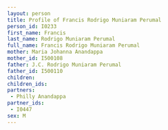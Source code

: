 ```yaml
---
layout: person
title: Profile of Francis Rodrigo Muniaram Perumal
person_id: I0233
first_name: Francis
last_name: Rodrigo Muniaram Perumal
full_name: Francis Rodrigo Muniaram Perumal
mother: Maria Johanna Anandappa
mother_id: I500108
father: J.C. Rodrigo Muniaram Perumal
father_id: I500110
children:
children_ids:
partners:
 - Philly Anandappa
partner_ids:
 - I0447
sex: M
---
```


